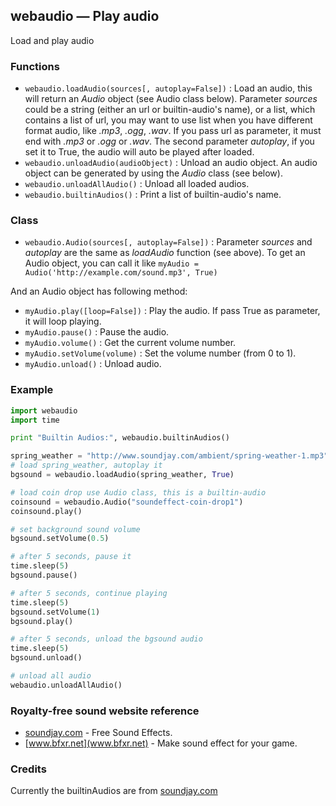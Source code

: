 ## webaudio — Play audio

Load and play audio

### Functions

* `webaudio.loadAudio(sources[, autoplay=False])` : Load an audio, this will return an _Audio_ object (see Audio class below). Parameter _sources_ could be a string (either an url or builtin-audio's name), or a list, which contains a list of url, you may want to use list when you have different format audio, like _.mp3_, _.ogg_, _.wav_. If you pass url as parameter, it must end with _.mp3_ or _.ogg_ or _.wav_. The second parameter _autoplay_, if you set it to True, the audio will auto be played after loaded.
* `webaudio.unloadAudio(audioObject)` : Unload an audio object. An audio object can be generated by using the _Audio_ class (see below).
* `webaudio.unloadAllAudio()` : Unload all loaded audios.
* `webaudio.builtinAudios()` : Print a list of builtin-audio's name.

### Class

* `webaudio.Audio(sources[, autoplay=False])` : Parameter _sources_ and _autoplay_ are the same as _loadAudio_ function (see above). To get an Audio object, you can call it like `myAudio = Audio('http://example.com/sound.mp3', True)`

And an Audio object has following method:

* `myAudio.play([loop=False])` : Play the audio. If pass True as parameter, it will loop playing.
* `myAudio.pause()` : Pause the audio.
* `myAudio.volume()` : Get the current volume number.
* `myAudio.setVolume(volume)` : Set the volume number (from 0 to 1).
* `myAudio.unload()` : Unload audio.

### Example

```python
import webaudio
import time

print "Builtin Audios:", webaudio.builtinAudios()

spring_weather = "http://www.soundjay.com/ambient/spring-weather-1.mp3"
# load spring_weather, autoplay it
bgsound = webaudio.loadAudio(spring_weather, True)

# load coin drop use Audio class, this is a builtin-audio
coinsound = webaudio.Audio("soundeffect-coin-drop1")
coinsound.play()

# set background sound volume
bgsound.setVolume(0.5)

# after 5 seconds, pause it
time.sleep(5)
bgsound.pause()

# after 5 seconds, continue playing
time.sleep(5)
bgsound.setVolume(1)
bgsound.play()

# after 5 seconds, unload the bgsound audio
time.sleep(5)
bgsound.unload()

# unload all audio
webaudio.unloadAllAudio()
```

### Royalty-free sound website reference

* [soundjay.com](http://www.soundjay.com) - Free Sound Effects.
* [www.bfxr.net](www.bfxr.net) - Make sound effect for your game. 

### Credits

Currently the builtinAudios are from [soundjay.com](http://www.soundjay.com/)
